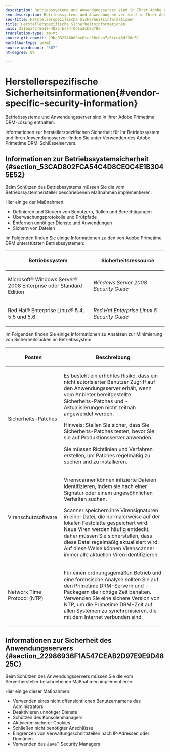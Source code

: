 ```yaml
---
description: Betriebssysteme und Anwendungsserver sind in Ihrer Adobe Primetime DRM-Lösung enthalten.
seo-description: Betriebssysteme und Anwendungsserver sind in Ihrer Adobe Primetime DRM-Lösung enthalten.
seo-title: Herstellerspezifische Sicherheitsinformationen
title: Herstellerspezifische Sicherheitsinformationen
uuid: 331baa42-5e19-40a5-bc74-0b1a2cb9370e
translation-type: tm+mt
source-git-commit: 29bc8323460d9be0fce66cbea7c6fce46df20d61
workflow-type: tm+mt
source-wordcount: '387'
ht-degree: 0%

---
```



# Herstellerspezifische Sicherheitsinformationen{#vendor-specific-security-information}

Betriebssysteme und Anwendungsserver sind in Ihrer Adobe Primetime DRM-Lösung enthalten.

Informationen zur herstellerspezifischen Sicherheit für Ihr Betriebssystem und Ihren Anwendungsserver finden Sie unter Verwenden des Adobe Primetime DRM-Schlüsselservers.

## Informationen zur Betriebssystemsicherheit {#section_53CAD802FCA54C4D8CE0C4E1B3045E52}

Beim Schützen des Betriebssystems müssen Sie die vom Betriebssystemhersteller beschriebenen Maßnahmen implementieren.

Hier einige der Maßnahmen:

* Definieren und Steuern von Benutzern, Rollen und Berechtigungen
* Überwachungsprotokolle und Prüfpfade
* Entfernen unnötiger Dienste und Anwendungen
* Sichern von Dateien

Im Folgenden finden Sie einige Informationen zu den von Adobe Primetime DRM unterstützten Betriebssystemen:

<table frame="all" colsep="1" rowsep="1" class="+ topic/table adobe-d/table " id="table_ugl_kjz_n4"> 
 <thead class="- topic/thead "> 
  <tr rowsep="1" class="- topic/row "> 
   <th colname="1" class="- topic/entry entry"> <p class="- topic/p ">Betriebssystem </p> </th> 
   <th colname="2" class="- topic/entry entry"> <p class="- topic/p ">Sicherheitsressource </p> </th> 
  </tr> 
 </thead>
 <tbody class="- topic/tbody "> 
  <tr rowsep="1" class="- topic/row "> 
   <td colname="1" class="- topic/entry "> <p class="- topic/p ">Microsoft® Windows Server® 2008 Enterprise oder Standard Edition </p> </td> 
   <td colname="2" class="- topic/entry "> <p class="- topic/p "><i class="+ topic/ph hi-d/i ">Windows Server 2008 Security Guide</i> </p> </td> 
  </tr> 
  <tr rowsep="0" class="- topic/row "> 
   <td colname="1" class="- topic/entry "> <p class="- topic/p ">Red Hat® Enterprise Linux® 5.4, 5.5 und 5.6. </p> </td> 
   <td colname="2" class="- topic/entry "> <p class="- topic/p "><i class="+ topic/ph hi-d/i ">Red Hat Enterprise Linux 5 Security Guide</i> </p> </td> 
  </tr> 
 </tbody> 
</table>

Im Folgenden finden Sie einige Informationen zu Ansätzen zur Minimierung von Sicherheitslücken im Betriebssystem:

<table frame="all" colsep="1" rowsep="1" class="+ topic/table adobe-d/table " id="table_whl_kjz_n4"> 
 <thead class="- topic/thead "> 
  <tr rowsep="1" class="- topic/row "> 
   <th colname="1" class="- topic/entry entry"> <p class="- topic/p ">Posten </p> </th> 
   <th colname="2" class="- topic/entry entry"> <p class="- topic/p ">Beschreibung </p> </th> 
  </tr> 
 </thead>
 <tbody class="- topic/tbody "> 
  <tr rowsep="1" class="- topic/row "> 
   <td colname="1" class="- topic/entry "> <p class="- topic/p ">Sicherheits-Patches </p> </td> 
   <td colname="2" class="- topic/entry "> <p class="- topic/p ">Es besteht ein erhöhtes Risiko, dass ein nicht autorisierter Benutzer Zugriff auf den Anwendungsserver erhält, wenn vom Anbieter bereitgestellte Sicherheits-Patches und -Aktualisierungen nicht zeitnah angewendet werden. </p> <p>Hinweis:  Stellen Sie sicher, dass Sie Sicherheits-Patches testen, bevor Sie sie auf Produktionsserver anwenden. </p> <p class="- topic/p ">Sie müssen Richtlinien und Verfahren erstellen, um Patches regelmäßig zu suchen und zu installieren. </p> </td> 
  </tr> 
  <tr rowsep="1" class="- topic/row "> 
   <td colname="1" class="- topic/entry "> <p class="- topic/p ">Virenschutzsoftware </p> </td> 
   <td colname="2" class="- topic/entry "> <p class="- topic/p ">Virenscanner können infizierte Dateien identifizieren, indem sie nach einer Signatur oder einem ungewöhnlichen Verhalten suchen. </p> <p>Scanner speichern ihre Virensignaturen in einer Datei, die normalerweise auf der lokalen Festplatte gespeichert wird. Neue Viren werden häufig entdeckt, daher müssen Sie sicherstellen, dass diese Datei regelmäßig aktualisiert wird. Auf diese Weise können Virenscanner immer alle aktuellen Viren identifizieren. </p> </td> 
  </tr> 
  <tr rowsep="0" class="- topic/row "> 
   <td colname="1" class="- topic/entry "> <p class="- topic/p ">Network Time Protocol (NTP) </p> </td> 
   <td colname="2" class="- topic/entry "> <p class="- topic/p ">Für einen ordnungsgemäßen Betrieb und eine forensische Analyse sollten Sie auf den Primetime DRM-Servern und -Packagern die richtige Zeit behalten. Verwenden Sie eine sichere Version von NTP, um die Primetime DRM-Zeit auf allen Systemen zu synchronisieren, die mit dem Internet verbunden sind. </p> </td> 
  </tr> 
 </tbody> 
</table>

## Informationen zur Sicherheit des Anwendungsservers {#section_22986936F1A547CEAB2D97E9E9D4825C}

Beim Schützen des Anwendungsservers müssen Sie die vom Serverhersteller beschriebenen Maßnahmen implementieren.

Hier einige dieser Maßnahmen:

* Verwenden eines nicht offensichtlichen Benutzernamens des Administrators
* Deaktivieren unnötiger Dienste
* Schützen des Konsolenmanagers
* Aktivieren sicherer Cookies
* Schließen nicht benötigter Anschlüsse
* Eingrenzen von Verwaltungsschnittstellen nach IP-Adressen oder Domänen
* Verwenden des Java™ Security Managers

